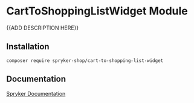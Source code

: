 # CartToShoppingListWidget Module

{{ADD DESCRIPTION HERE}}

## Installation

```
composer require spryker-shop/cart-to-shopping-list-widget
```

## Documentation

[Spryker Documentation](https://academy.spryker.com)
